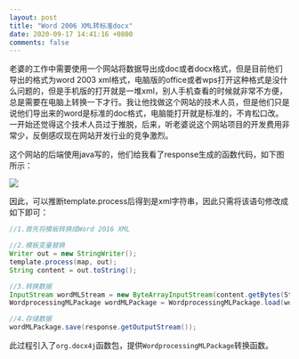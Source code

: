 ```yaml
---
layout: post
title: "Word 2006 XML转标准docx"
date: 2020-09-17 14:41:16 +0800
comments: false
---
```


老婆的工作中需要使用一个网站将数据导出成doc或者docx格式，但是目前他们导出的格式为word 2003 xml格式，电脑版的office或者wps打开这种格式是没什么问题的，但是手机版的打开就是一堆xml，别人手机查看的时候就非常不方便，总是需要在电脑上转换一下才行。我让他找做这个网站的技术人员，但是他们只是说他们导出来的word是标准的doc格式，电脑能打开就是标准的，不肯松口改。一开始还觉得这个技术人员过于推脱，后来，听老婆说这个网站项目的开发费用非常少，反倒感叹现在网站开发行业的竞争激烈。

这个网站的后端使用java写的，他们给我看了response生成的函数代码，如下图所示：

![](https://jekyll-1251110281.file.myqcloud.com/images/微信图片_20200917104953_20200917_compressed_masked.jpg)

因此，可以推断template.process后得到是xml字符串，因此只需将该语句修改成如下即可：

```java
//1.首先将模板转换成Word 2016 XML

//2.模板变量替换
Writer out = new StringWriter();
template.process(map, out);
String content = out.toString();

//3.转换数据
InputStream wordMLStream = new ByteArrayInputStream(content.getBytes(StandardCharsets.UTF_8));
WordprocessingMLPackage wordMLPackage = WordprocessingMLPackage.load(wordMLStream);

//4.存储数据
wordMLPackage.save(response.getOutputStream());
```

此过程引入了`org.docx4j`函数包，提供`WordprocessingMLPackage`转换函数。
